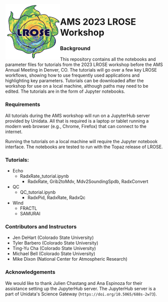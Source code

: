 <img align="left" width="175" height="175" src="./images/LROSE_logo_small.png">

# AMS 2023 LROSE Workshop

### Background
This repository contains all the notebooks and parameter files for tutorials from the 2023 LROSE workshop before the AMS Annual Meeting in Denver, CO.
The tutorials will go over a few key LROSE workflows, showing how to use frequently used applications and highlighting key parameters. Tutorials can be downloaded after the workshop for use on a local machine, although paths may need to be edited. The tutorials are in the form of Jupyter notebooks.

### Requirements

All tutorials during the AMS workshop will run on a JupyterHub server provided by Unidata. All that is required is a laptop or tablet running a modern web browser (e.g., Chrome, Firefox) that can connect to the internet. 

Running the tutorials on a local machine will require the Jupyter notebook interface. The notebooks are tested to run with the Topaz release of LROSE.

### Tutorials:

* Echo
    * RadxRate_tutorial.ipynb
      * RadxRate, Grib2toMdv, Mdv2SoundingSpdb, RadxConvert
* QC
    * QC_tutorial.ipynb
      * RadxPid, RadxRate, RadxQc
* Wind
    * FRACTL
    * SAMURAI

### Contributors and Instructors
* Jen DeHart (Colorado State University)
* Tyler Barbero (Colorado State University)
* Ting-Yu Cha (Colorado State University)
* Michael Bell (Colorado State University)
* Mike Dixon (National Center for Atmospheric Research)

### Acknowledgements

We would like to thank Julien Chastang and Ana Espinoza for their assistance setting up the JupyterHub server. The JupyterHub server is a part of Unidata's Science Gateway (`https://doi.org/10.5065/688s-2w73`). 
